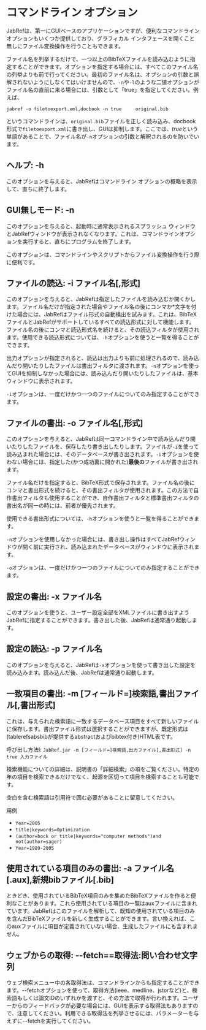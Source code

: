 # コマンドライン オプション

JabRefは、第一にGUIベースのアプリケーションですが、便利なコマンドライン オプションもいくつか提供しており、グラフィカル インタフェースを開くこと無しにファイル変換操作を行うこともできます。

ファイル名を列挙するだけで、一つ以上のBibTeXファイルを読み込むように指定することができます。オプションを指定する場合には、すべてこのファイル名の列挙よりも前で行ってください。最初のファイル名は、オプションの引数と誤解されないようにしなくてはいけませんので、`-n`や`-l`のような二値オプションがファイル名の直前に来る場合には、引数として「true」を指定してください。例えば、

`jabref -o filetoexport.xml,docbook -n true     original.bib`

というコマンドラインは、`original.bib`ファイルを正しく読み込み、docbook形式で`filetoexport.xml`に書き出し、GUIは抑制します。ここでは、*true*という単語があることで、ファイル名が`-n`オプションの引数と解釈されるのを防いでいます。

## ヘルプ: -h

このオプションを与えると、JabRefはコマンドライン オプションの概略を表示して、直ちに終了します。

## GUI無しモード: -n

このオプションを与えると、起動時に通常表示されるスプラッシュ ウィンドウとJabRefウィンドウが表示されなくなります。これは、コマンドラインオプションを実行すると、直ちにプログラムを終了します。

このオプションは、コマンドラインやスクリプトからファイル変換操作を行う際に便利です。

## ファイルの読込: -i ファイル名\[,形式\]

このオプションを与えると、JabRefは指定したファイルを読み込むか開くかします。ファイル名だけが指定された場合やファイル名の後にコンマか\*文字を付けた場合には、JabRefはファイル形式の自動検出を試みます。これは、BibTeXファイルとJabRefがサポートしているすべての読込形式に対して機能します。ファイル名の後にコンマと読込形式名を続けると、その読込フィルタが使用されます。使用できる読込形式については、`-h`オプションを使うと一覧を得ることができます。

出力オプションが指定されると、読込は出力よりも前に処理されるので、読み込んだり開いたりしたファイルは書出フィルタに渡されます。`-n`オプションを使ってGUIを抑制しなかった場合には、読み込んだり開いたりしたファイルは、基本ウィンドウに表示されます。

`-i`オプションは、一度だけかつ一つのファイルについてのみ指定することができます。

## ファイルの書出: -o ファイル名\[,形式\]

このオプションを与えると、JabRefは同一コマンドライン中で読み込んだり開いたりしたファイルを、保存したり書き出したりします。ファイルが`-i`を使って読み込まれた場合には、そのデータベースが書き出されます。`-i`オプションを使わない場合には、指定した(かつ成功裏に開かれた)**最後の**ファイルが書き出されます。

ファイル名だけを指定すると、BibTeX形式で保存されます。ファイル名の後にコンマと書出形式を続けると、その書出フィルタが使用されます。この方法で自作書出フィルタも使用することができ、自作書出フィルタと標準書出フィルタの書出名が同一の時には、前者が優先されます。

使用できる書出形式については、`-h`オプションを使うと一覧を得ることができます。

`-n`オプションを使用しなかった場合には、書き出し操作はすべてJabRefウィンドウが開く前に実行され、読み込まれたデータベースがウィンドウに表示されます。

`-o`オプションは、一度だけかつ一つのファイルについてのみ指定することができます。

## 設定の書出: -x ファイル名

このオプションを使うと、ユーザー設定全部をXMLファイルに書き出すようJabRefに指定することができます。書き出した後、JabRefは通常通り起動します。

## 設定の読込: -p ファイル名

このオプションを与えると、JabRefは`-x`オプションを使って書き出した設定を読み込みます。読み込んだ後、JabRefは通常通り起動します。

## 一致項目の書出: -m \[フィールド=\]検索語,書出ファイル\[,書出形式\]

これは、与えられた検索語に一致するデータベース項目をすべて新しいファイルに保存します。書出ファイル形式は選択することができますが、既定形式は(tablerefsabsbibが提供するabstractおよびbibtex付き)HTML表です。

呼び出し方法l: `JabRef.jar -m [フィールド=]検索語,出力ファイル[,書出形式] -n true 入力ファイル`

検索機能についての詳細は、説明書の「詳細検索」の項をご覧ください。特定の年の項目を検索できるだけでなく、起源を区切って項目を検索することも可能です。

空白を含む検索語は引用符で囲む必要があることに留意してください。

用例

-   `Year=2005`
-   `title|keywords=Optimization`
-   `(author=bock or title|keywords="computer methods")and not(author=sager)`
-   `Year=1989-2005`

## 使用されている項目のみの書出: -a ファイル名\[.aux\],新規bibファイル\[.bib\]

ときどき、使用されているBibTeX項目のみを集めたBibTeXファイルを作ると便利なことがあります。これら使用されている項目の一覧はauxファイルに含まれています。JabRefはこのファイルを解析して、既知の使用されている項目のみを含んだBibTeXファイルを新しく生成することができます。言い換えれば、このauxファイルに項目が定義されていない場合、生成したファイルにも含まれません。

## ウェブからの取得: --fetch==取得法:問い合わせ文字列

ウェブ検索メニュー中の各取得法は、コマンドラインからも指定することができます。--fetchオプションを使って、取得方法(ieee、medline、jstorなど)と、検索語もしくは論文IDのいずれかを渡すと、その方法で取得が行われます。ユーザーからのフィードバックが必要な場合には、GUIを表示する取得法もありますので、注意してください。利用できる取得法を列挙させるには、パラメーターを与えずに--fetchを実行してください。
